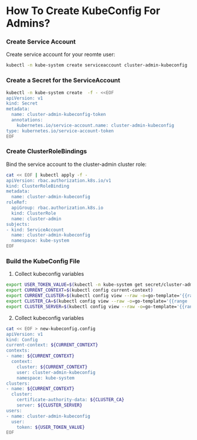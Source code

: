 # How To Create KubeConfig For Admins?

### Create Service Account

Create service account for your reomte user:

``` bash
kubectl -n kube-system create serviceaccount cluster-admin-kubeconfig
```

### Create a Secret for the ServiceAccount

```bash
kubectl -n kube-system create  -f - <<EOF
apiVersion: v1
kind: Secret
metadata:
  name: cluster-admin-kubeconfig-token
  annotations:
    kubernetes.io/service-account.name: cluster-admin-kubeconfig
type: kubernetes.io/service-account-token
EOF
```

### Create ClusterRoleBindings

Bind the service account to the cluster-admin cluster role:

``` bash
cat << EOF | kubectl apply -f -
apiVersion: rbac.authorization.k8s.io/v1
kind: ClusterRoleBinding
metadata:
  name: cluster-admin-kubeconfig
roleRef:
  apiGroup: rbac.authorization.k8s.io
  kind: ClusterRole
  name: cluster-admin
subjects:
- kind: ServiceAccount
  name: cluster-admin-kubeconfig
  namespace: kube-system
EOF
```

### Build the KubeConfig File

1. Collect kubeconfig variables
``` bash
export USER_TOKEN_VALUE=$(kubectl -n kube-system get secret/cluster-admin-kubeconfig-token -o=go-template='{{.data.token}}' | base64 --decode)
export CURRENT_CONTEXT=$(kubectl config current-context)
export CURRENT_CLUSTER=$(kubectl config view --raw -o=go-template='{{range .contexts}}{{if eq .name "'''${CURRENT_CONTEXT}'''"}}{{ index .context "cluster" }}{{end}}{{end}}')
export CLUSTER_CA=$(kubectl config view --raw -o=go-template='{{range .clusters}}{{if eq .name "'''${CURRENT_CLUSTER}'''"}}"{{with index .cluster "certificate-authority-data" }}{{.}}{{end}}"{{ end }}{{ end }}')
export CLUSTER_SERVER=$(kubectl config view --raw -o=go-template='{{range .clusters}}{{if eq .name "'''${CURRENT_CLUSTER}'''"}}{{ .cluster.server }}{{end}}{{ end }}')
```

2. Collect kubeconfig variables
``` bash
cat << EOF > new-kubeconfig.config
apiVersion: v1
kind: Config
current-context: ${CURRENT_CONTEXT}
contexts:
- name: ${CURRENT_CONTEXT}
  context:
    cluster: ${CURRENT_CONTEXT}
    user: cluster-admin-kubeconfig
    namespace: kube-system
clusters:
- name: ${CURRENT_CONTEXT}
  cluster:
    certificate-authority-data: ${CLUSTER_CA}
    server: ${CLUSTER_SERVER}
users:
- name: cluster-admin-kubeconfig
  user:
    token: ${USER_TOKEN_VALUE}
EOF
```
